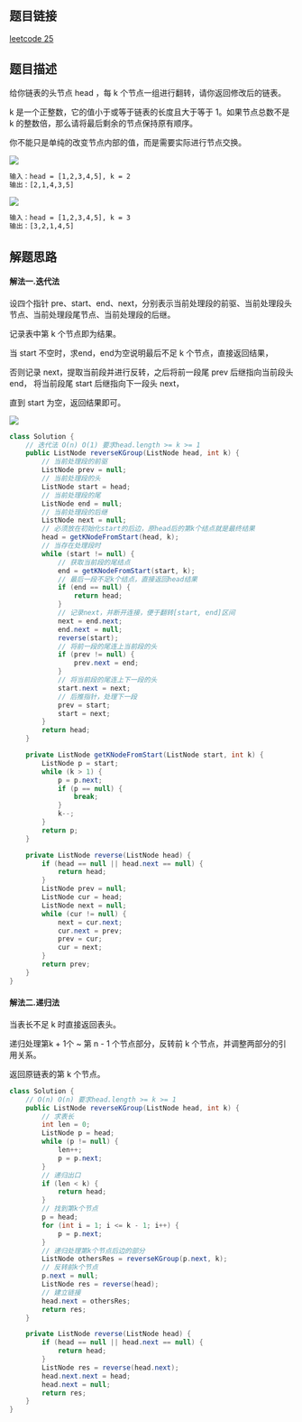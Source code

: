 ## 题目链接

[leetcode 25](https://leetcode.cn/problems/reverse-nodes-in-k-group/)

## 题目描述

给你链表的头节点 head ，每 k 个节点一组进行翻转，请你返回修改后的链表。

k 是一个正整数，它的值小于或等于链表的长度且大于等于 1。如果节点总数不是 k 的整数倍，那么请将最后剩余的节点保持原有顺序。

你不能只是单纯的改变节点内部的值，而是需要实际进行节点交换。

![](https://s3.bmp.ovh/imgs/2022/09/11/5c9ffce5d7d6eea4.png)
```html
输入：head = [1,2,3,4,5], k = 2
输出：[2,1,4,3,5]
```
![](https://s3.bmp.ovh/imgs/2022/09/11/8da651f9411f38ce.png)
```html
输入：head = [1,2,3,4,5], k = 3
输出：[3,2,1,4,5]
```

## 解题思路

#### 解法一.迭代法

设四个指针 pre、start、end、next，分别表示当前处理段的前驱、当前处理段头节点、当前处理段尾节点、当前处理段的后继。 

记录表中第 k 个节点即为结果。

当 start 不空时，求end，end为空说明最后不足 k 个节点，直接返回结果，  

否则记录 next，提取当前段并进行反转，之后将前一段尾 prev 后继指向当前段头 end， 将当前段尾 start 后继指向下一段头 next， 

直到 start 为空，返回结果即可。

![](https://s3.bmp.ovh/imgs/2022/09/11/99f3dfc60edcbc9c.png)

```java
class Solution {
    // 迭代法 O(n) O(1) 要求head.length >= k >= 1
    public ListNode reverseKGroup(ListNode head, int k) {
        // 当前处理段的前驱
        ListNode prev = null;
        // 当前处理段的头
        ListNode start = head;
        // 当前处理段的尾
        ListNode end = null;
        // 当前处理段的后继
        ListNode next = null;
        // 必须放在初始化start的后边，原head后的第k个结点就是最终结果
        head = getKNodeFromStart(head, k);
        // 当存在处理段时
        while (start != null) {
            // 获取当前段的尾结点
            end = getKNodeFromStart(start, k);
            // 最后一段不足k个结点，直接返回head结果
            if (end == null) {
                return head;
            }
            // 记录next，并断开连接，便于翻转[start, end]区间
            next = end.next;
            end.next = null;
            reverse(start);
            // 将前一段的尾连上当前段的头
            if (prev != null) {
                prev.next = end;
            }
            // 将当前段的尾连上下一段的头
            start.next = next;
            // 后推指针，处理下一段
            prev = start;
            start = next;
        }
        return head;
    }

    private ListNode getKNodeFromStart(ListNode start, int k) {
        ListNode p = start;
        while (k > 1) {
            p = p.next;
            if (p == null) {
                break;
            }
            k--;
        }
        return p;
    }

    private ListNode reverse(ListNode head) {
        if (head == null || head.next == null) {
            return head;
        }
        ListNode prev = null;
        ListNode cur = head;
        ListNode next = null;
        while (cur != null) {
            next = cur.next;
            cur.next = prev;
            prev = cur;
            cur = next;
        }
        return prev;
    }
}
```

#### 解法二.递归法

当表长不足 k 时直接返回表头。

递归处理第k + 1个 ~ 第 n - 1 个节点部分，反转前 k 个节点，并调整两部分的引用关系。

返回原链表的第 k 个节点。

```JAVA
class Solution {
    // O(n) O(n) 要求head.length >= k >= 1
    public ListNode reverseKGroup(ListNode head, int k) {
        // 求表长
        int len = 0;
        ListNode p = head;
        while (p != null) {
            len++;
            p = p.next;
        }
        // 递归出口
        if (len < k) {
            return head;
        }
        // 找到第k个节点
        p = head;
        for (int i = 1; i <= k - 1; i++) {
            p = p.next;
        }
        // 递归处理第k个节点后边的部分
        ListNode othersRes = reverseKGroup(p.next, k);
        // 反转前k个节点
        p.next = null;
        ListNode res = reverse(head);
        // 建立链接
        head.next = othersRes;
        return res;
    }

    private ListNode reverse(ListNode head) {
        if (head == null || head.next == null) {
            return head;
        }
        ListNode res = reverse(head.next);
        head.next.next = head;
        head.next = null;
        return res;
    }
}
```

